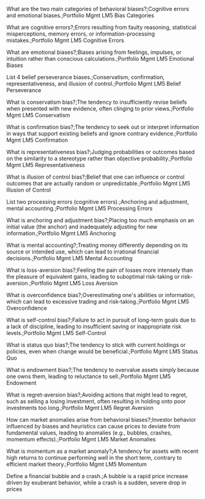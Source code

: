 What are the two main categories of behavioral biases?;Cognitive errors and emotional biases.;Portfolio Mgmt LM5 Bias Categories

What are cognitive errors?;Errors resulting from faulty reasoning, statistical misperceptions, memory errors, or information-processing mistakes.;Portfolio Mgmt LM5 Cognitive Errors

What are emotional biases?;Biases arising from feelings, impulses, or intuition rather than conscious calculations.;Portfolio Mgmt LM5 Emotional Biases

List 4 belief perseverance biases.;Conservatism, confirmation, representativeness, and illusion of control.;Portfolio Mgmt LM5 Belief Perseverance

What is conservatism bias?;The tendency to insufficiently revise beliefs when presented with new evidence, often clinging to prior views.;Portfolio Mgmt LM5 Conservatism

What is confirmation bias?;The tendency to seek out or interpret information in ways that support existing beliefs and ignore contrary evidence.;Portfolio Mgmt LM5 Confirmation

What is representativeness bias?;Judging probabilities or outcomes based on the similarity to a stereotype rather than objective probability.;Portfolio Mgmt LM5 Representativeness

What is illusion of control bias?;Belief that one can influence or control outcomes that are actually random or unpredictable.;Portfolio Mgmt LM5 Illusion of Control

List two processing errors (cognitive errors).;Anchoring and adjustment, mental accounting.;Portfolio Mgmt LM5 Processing Errors

What is anchoring and adjustment bias?;Placing too much emphasis on an initial value (the anchor) and inadequately adjusting for new information.;Portfolio Mgmt LM5 Anchoring

What is mental accounting?;Treating money differently depending on its source or intended use, which can lead to irrational financial decisions.;Portfolio Mgmt LM5 Mental Accounting

What is loss-aversion bias?;Feeling the pain of losses more intensely than the pleasure of equivalent gains, leading to suboptimal risk-taking or risk-aversion.;Portfolio Mgmt LM5 Loss Aversion

What is overconfidence bias?;Overestimating one's abilities or information, which can lead to excessive trading and risk-taking.;Portfolio Mgmt LM5 Overconfidence

What is self-control bias?;Failure to act in pursuit of long-term goals due to a lack of discipline, leading to insufficient saving or inappropriate risk levels.;Portfolio Mgmt LM5 Self-Control

What is status quo bias?;The tendency to stick with current holdings or policies, even when change would be beneficial.;Portfolio Mgmt LM5 Status Quo

What is endowment bias?;The tendency to overvalue assets simply because one owns them, leading to reluctance to sell.;Portfolio Mgmt LM5 Endowment

What is regret-aversion bias?;Avoiding actions that might lead to regret, such as selling a losing investment, often resulting in holding onto poor investments too long.;Portfolio Mgmt LM5 Regret Aversion

How can market anomalies arise from behavioral biases?;Investor behavior influenced by biases and heuristics can cause prices to deviate from fundamental values, leading to anomalies (e.g., bubbles, crashes, momentum effects).;Portfolio Mgmt LM5 Market Anomalies

What is momentum as a market anomaly?;A tendency for assets with recent high returns to continue performing well in the short term, contrary to efficient market theory.;Portfolio Mgmt LM5 Momentum

Define a financial bubble and a crash.;A bubble is a rapid price increase driven by exuberant behavior, while a crash is a sudden, severe drop in prices
